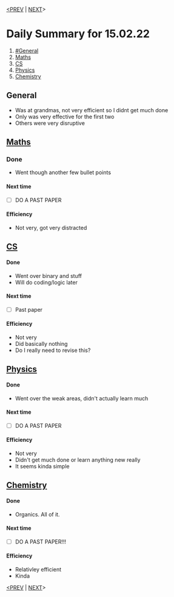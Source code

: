 [<PREV](14.02.22.md)     |    [NEXT](16.02.22.md)>
# Daily Summary for 15.02.22
1. [#General](#General)
2. [Maths](#Mth%20Index%20Maths)
3. [CS](#Com%20Sci%20Index%20CS)
4. [Physics](#Phy%20Index%20Physics)
5. [Chemistry](#Chem%20Index%20Chemistry)

## General
* Was at grandmas, not very efficient so I didnt get much done
* Only was very effective for the first two
* Others were very disruptive

## [Maths](Mth%20Index.md)
### Done
* Went though another few bullet points

#### Next time
- [ ] DO A PAST PAPER

#### Efficiency
* Not very, got very distracted
## [CS](Com%20Sci%20Index.md)
#### Done
* Went over binary and stuff
* Will do coding/logic later

#### Next time
- [ ] Past paper

#### Efficiency
* Not very
* Did basically nothing
* Do I really need to revise this?


## [Physics](Phy%20Index.md)
#### Done
* Went over the weak areas, didn't actually learn much

#### Next time
- [ ] DO A PAST PAPER

#### Efficiency
* Not very
* Didn't get much done or learn anything new really
* It seems kinda simple

## [Chemistry](Chem%20Index.md)
#### Done
* Organics. All of it.
#### Next time
- [ ] DO A PAST PAPER!!!

#### Efficiency
* Relativley efficient
* Kinda


[<PREV](14.02.22.md)     |    [NEXT](15.02.22.md)>